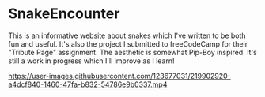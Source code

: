 # SnakeEncounter
This is an informative website about snakes which I've written to be both fun and useful. It's also the project I submitted to freeCodeCamp for their "Tribute Page" assignment. The aesthetic is somewhat Pip-Boy inspired. It's still a work in progress which I'll improve as I learn!






https://user-images.githubusercontent.com/123677031/219902920-a4dcf840-1460-47fa-b832-54786e9b0337.mp4




